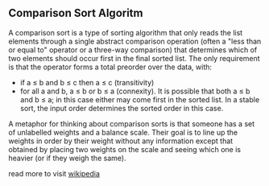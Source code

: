 ## Comparison Sort Algoritm

A comparison sort is a type of sorting algorithm that only reads the list elements through a single abstract comparison operation (often a "less than or equal to" operator or a three-way comparison) that determines which of two elements should occur first in the final sorted list. The only requirement is that the operator forms a total preorder over the data, with:

- if a ≤ b and b ≤ c then a ≤ c (transitivity)
- for all a and b, a ≤ b or b ≤ a (connexity).
It is possible that both a ≤ b and b ≤ a; in this case either may come first in the sorted list. In a stable sort, the input order determines the sorted order in this case.

A metaphor for thinking about comparison sorts is that someone has a set of unlabelled weights and a balance scale. Their goal is to line up the weights in order by their weight without any information except that obtained by placing two weights on the scale and seeing which one is heavier (or if they weigh the same).


read more to visit [wikipedia](https://en.wikipedia.org/wiki/Comparison_sort)